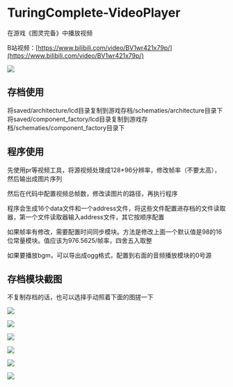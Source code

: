 # TuringComplete-VideoPlayer
在游戏《图灵完备》中播放视频

B站视频：[https://www.bilibili.com/video/BV1wr421x79p/](https://www.bilibili.com/video/BV1wr421x79p/)

![](assets/1.png)

## 存档使用

将saved/architecture/lcd目录复制到游戏存档/schematies/architecture目录下
将saved/component_factory/lcd目录复制到游戏存档/schematies/component_factory目录下

## 程序使用

先使用pr等视频工具，将源视频处理成128*96分辨率，修改帧率（不要太高），然后输出成图片序列

然后在代码中配置视频总帧数，修改读图片的路径，再执行程序

程序会生成16个data文件和一个address文件，将这些文件配置进存档的文件读取器，第一个文件读取器输入address文件，其它按顺序配置

如果帧率有修改，需要配置时间同步模块。方法是修改上面一个默认值是98的16位常量模块。值应该为976.5625/帧率，四舍五入取整

如果要播放bgm，可以导出成ogg格式，配置到右面的音频播放模块的0号源

## 存档模块截图

不复制存档的话，也可以选择手动照着下面的图搓一下

![](assets/2.png)

![](assets/3.png)

![](assets/4.png)

![](assets/5.png)

![](assets/6.png)

![](assets/7.png)
